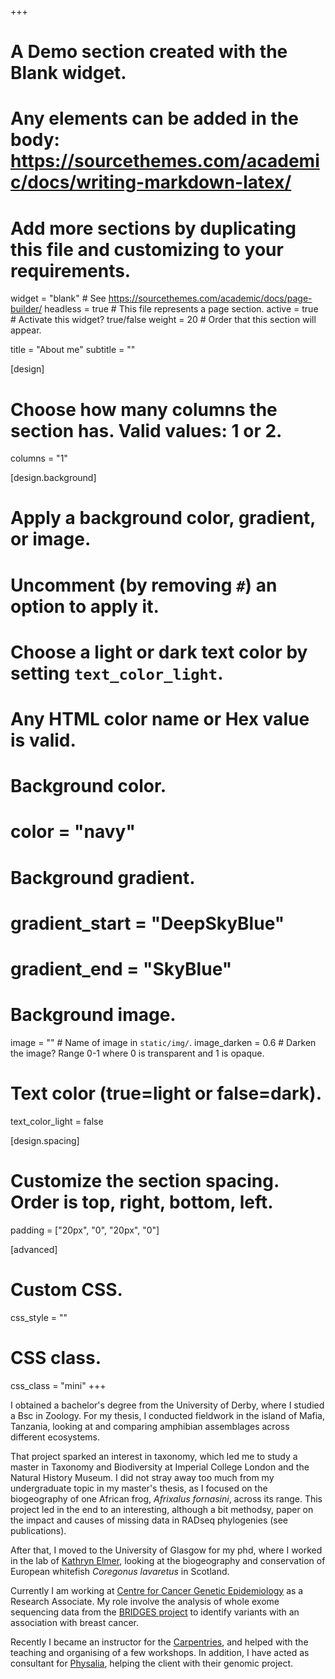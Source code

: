 +++
# A Demo section created with the Blank widget.
# Any elements can be added in the body: https://sourcethemes.com/academic/docs/writing-markdown-latex/
# Add more sections by duplicating this file and customizing to your requirements.

widget = "blank"  # See https://sourcethemes.com/academic/docs/page-builder/
headless = true  # This file represents a page section.
active = true # Activate this widget? true/false
weight = 20  # Order that this section will appear.

title = "About me"
subtitle = ""

[design]
  # Choose how many columns the section has. Valid values: 1 or 2.
  columns = "1"

[design.background]
  # Apply a background color, gradient, or image.
  #   Uncomment (by removing `#`) an option to apply it.
  #   Choose a light or dark text color by setting `text_color_light`.
  #   Any HTML color name or Hex value is valid.

  # Background color.
  # color = "navy"
  
  # Background gradient.
  # gradient_start = "DeepSkyBlue"
  # gradient_end = "SkyBlue"
  
  # Background image.
  image = ""  # Name of image in `static/img/`.
  image_darken = 0.6  # Darken the image? Range 0-1 where 0 is transparent and 1 is opaque.

  # Text color (true=light or false=dark).
  text_color_light = false

[design.spacing]
  # Customize the section spacing. Order is top, right, bottom, left.
  padding = ["20px", "0", "20px", "0"]

[advanced]
 # Custom CSS. 
 css_style = ""
 
 # CSS class.
 css_class = "mini"
+++





I obtained a bachelor's degree from the University of Derby, where I studied a Bsc in Zoology. For my thesis, 
I conducted fieldwork in the island of Mafia, Tanzania, looking at and comparing amphibian assemblages across different ecosystems.

That project sparked an interest in taxonomy, which led me to study a master in Taxonomy and Biodiversity at Imperial College London and
the Natural History Museum. I did not stray away too much from my undergraduate topic in my master's thesis, as I focused on the biogeography 
of one African frog, *Afrixalus fornasini*, across its range. This project led in the end to an interesting, although a bit methodsy, 
paper on the impact and causes of missing data in RADseq phylogenies (see publications).

After that, I moved to the University of Glasgow for my phd, where I worked in the lab of [Kathryn Elmer](http://elmerlab.blogspot.com/),
looking at the biogeography and conservation of European whitefish *Coregonus lavaretus* in Scotland.

Currently I am working at [Centre for Cancer Genetic Epidemiology](https://ccge.medschl.cam.ac.uk/) as a Research Associate. My role involve the 
analysis of whole exome sequencing data from the [BRIDGES project](https://bridges-research.eu/) to identify variants with
an association with breast cancer.


Recently I became an instructor for the [Carpentries](https://carpentries.org/), and helped with the teaching and organising of a few workshops. In addition, 
I have acted as consultant for [Physalia](https://www.physalia-courses.org/), helping the client with their genomic project.